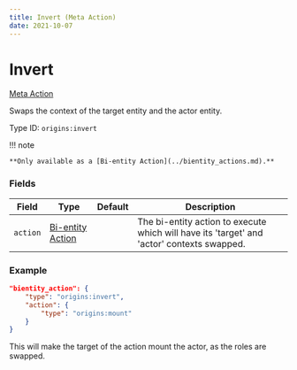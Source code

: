 ```yaml
---
title: Invert (Meta Action)
date: 2021-10-07
---
```


# Invert

[Meta Action](../meta_actions.md)

Swaps the context of the target entity and the actor entity.

Type ID: `origins:invert`

!!! note

    **Only available as a [Bi-entity Action](../bientity_actions.md).**

### Fields

Field  | Type | Default | Description
-------|------|---------|-------------
`action` | [Bi-entity Action](../bientity_actions.md) | | The bi-entity action to execute which will have its 'target' and 'actor' contexts swapped.

### Example

```json
"bientity_action": {
    "type": "origins:invert",
    "action": {
        "type": "origins:mount"
    }
}
```

This will make the target of the action mount the actor, as the roles are swapped.
